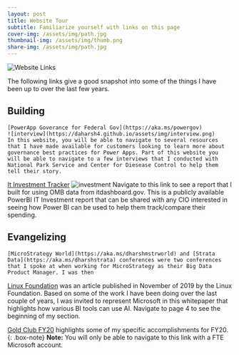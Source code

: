 ```yaml
---
layout: post
title: Website Tour
subtitle: Familiarize yourself with links on this page
cover-img: /assets/img/path.jpg
thumbnail-img: /assets/img/thumb.png
share-img: /assets/img/path.jpg
---
```


![Website Links](https://daharsh4.github.io/assets/img/bannerpic.png)

The following links give a good snapshot into some of the things I have been up to over the last few years. 

## Building
    [PowerApp Goverance for Federal Gov](https://aka.ms/powergov)
    ![interview](https://daharsh4.github.io/assets/img/interview.png)
    In this website, you will be able to navigate to several resources that I have made available for customers looking to learn more about governance best practices for Power Apps. Part of this website you will be able to navigate to a few interviews that I conducted with National Park Service and Center for Diesease Control to help them tell their story. 

   [It Investment Tracker](https://aka.ms/itinvestment)
    ![investment](https://daharsh4.github.io/assets/img/investment.png)
    Navigate to this link to see a report that I built for using OMB data from itdashboard.gov. This is a publicly available PowerBI IT Investment report that can be shared with any CIO interested in seeing how Power BI can be used to help them track/compare their spending.

    
## Evangelizing
    [MicroStrategy World](https://aka.ms/dharshmstrworld) and [Strata Data](https://aka.ms/dharshstrata) conferences were two conferences that I spoke at when working for MicroStrategy as their Big Data Product Manager. I was then 
    
 [Linux Foundation](https://aka.ms/dharshlinux) was an article published in November of 2019 by the Linux Foundation. Based on some of the work I have been doing over the last couple of years, I was invited to represent Microsoft in this whitepaper that highlights how various BI tools can use AI. Navigate to page 4 to see the beginning of my section.
     
 [Gold Club FY20](https://aka.ms/dharshgold) highlights some of my specific accomplishments for FY20. 
 {: .box-note} **Note:** You will only be able to navigate to this link with a FTE Microsoft account. 
